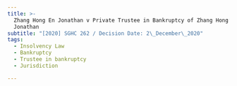 ```yaml
---
title: >-
  Zhang Hong En Jonathan v Private Trustee in Bankruptcy of Zhang Hong’En
  Jonathan
subtitle: "[2020] SGHC 262 / Decision Date: 2\_December\_2020"
tags:
  - Insolvency Law
  - Bankruptcy
  - Trustee in bankruptcy
  - Jurisdiction

---
```


